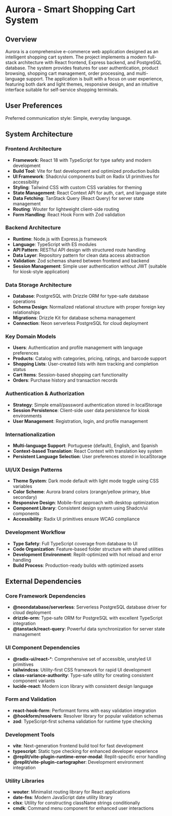 # Aurora - Smart Shopping Cart System

## Overview

Aurora is a comprehensive e-commerce web application designed as an intelligent shopping cart system. The project implements a modern full-stack architecture with React frontend, Express backend, and PostgreSQL database. The system provides features for user authentication, product browsing, shopping cart management, order processing, and multi-language support. The application is built with a focus on user experience, featuring both dark and light themes, responsive design, and an intuitive interface suitable for self-service shopping terminals.

## User Preferences

Preferred communication style: Simple, everyday language.

## System Architecture

### Frontend Architecture
- **Framework**: React 18 with TypeScript for type safety and modern development
- **Build Tool**: Vite for fast development and optimized production builds
- **UI Framework**: Shadcn/ui components built on Radix UI primitives for accessibility
- **Styling**: Tailwind CSS with custom CSS variables for theming
- **State Management**: React Context API for auth, cart, and language state
- **Data Fetching**: TanStack Query (React Query) for server state management
- **Routing**: Wouter for lightweight client-side routing
- **Form Handling**: React Hook Form with Zod validation

### Backend Architecture
- **Runtime**: Node.js with Express.js framework
- **Language**: TypeScript with ES modules
- **API Pattern**: RESTful API design with structured route handling
- **Data Layer**: Repository pattern for clean data access abstraction
- **Validation**: Zod schemas shared between frontend and backend
- **Session Management**: Simple user authentication without JWT (suitable for kiosk-style application)

### Data Storage Architecture
- **Database**: PostgreSQL with Drizzle ORM for type-safe database operations
- **Schema Design**: Normalized relational structure with proper foreign key relationships
- **Migrations**: Drizzle Kit for database schema management
- **Connection**: Neon serverless PostgreSQL for cloud deployment

### Key Domain Models
- **Users**: Authentication and profile management with language preferences
- **Products**: Catalog with categories, pricing, ratings, and barcode support
- **Shopping Lists**: User-created lists with item tracking and completion status
- **Cart Items**: Session-based shopping cart functionality
- **Orders**: Purchase history and transaction records

### Authentication & Authorization
- **Strategy**: Simple email/password authentication stored in localStorage
- **Session Persistence**: Client-side user data persistence for kiosk environments
- **User Management**: Registration, login, and profile management

### Internationalization
- **Multi-language Support**: Portuguese (default), English, and Spanish
- **Context-based Translation**: React Context with translation key system
- **Persistent Language Selection**: User preferences stored in localStorage

### UI/UX Design Patterns
- **Theme System**: Dark mode default with light mode toggle using CSS variables
- **Color Scheme**: Aurora brand colors (orange/yellow primary, blue secondary)
- **Responsive Design**: Mobile-first approach with desktop optimization
- **Component Library**: Consistent design system using Shadcn/ui components
- **Accessibility**: Radix UI primitives ensure WCAG compliance

### Development Workflow
- **Type Safety**: Full TypeScript coverage from database to UI
- **Code Organization**: Feature-based folder structure with shared utilities
- **Development Environment**: Replit-optimized with hot reload and error handling
- **Build Process**: Production-ready builds with optimized assets

## External Dependencies

### Core Framework Dependencies
- **@neondatabase/serverless**: Serverless PostgreSQL database driver for cloud deployment
- **drizzle-orm**: Type-safe ORM for PostgreSQL with excellent TypeScript integration
- **@tanstack/react-query**: Powerful data synchronization for server state management

### UI Component Dependencies
- **@radix-ui/react-***: Comprehensive set of accessible, unstyled UI primitives
- **tailwindcss**: Utility-first CSS framework for rapid UI development
- **class-variance-authority**: Type-safe utility for creating consistent component variants
- **lucide-react**: Modern icon library with consistent design language

### Form and Validation
- **react-hook-form**: Performant forms with easy validation integration
- **@hookform/resolvers**: Resolver library for popular validation schemas
- **zod**: TypeScript-first schema validation for runtime type checking

### Development Tools
- **vite**: Next-generation frontend build tool for fast development
- **typescript**: Static type checking for enhanced developer experience
- **@replit/vite-plugin-runtime-error-modal**: Replit-specific error handling
- **@replit/vite-plugin-cartographer**: Development environment integration

### Utility Libraries
- **wouter**: Minimalist routing library for React applications
- **date-fns**: Modern JavaScript date utility library
- **clsx**: Utility for constructing className strings conditionally
- **cmdk**: Command menu component for enhanced user interactions